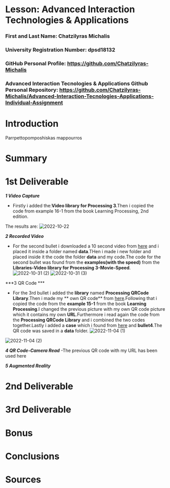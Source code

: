 # Lesson: Advanced Interaction Technologies & Applications

### First and Last Name: Chatzilyras Michalis
### University Registration Number: dpsd18132
### GitHub Personal Profile: https://github.com/Chatzilyras-Michalis
### Advanced Interaction Tecnologies & Applications Github Personal Repository: https://github.com/Chatzilyras-Michalis/Advanced-Interaction-Tecnologies-Applications-Individual-Assignment

# Introduction
Parrpettopomposhiskas mappourros
# Summary


# 1st Deliverable
***1 Video Capture***
- Firstly i added the:**Video library for Processing 3**.Then i copied the code from example 16-1 from the book Learning Processing, 2nd edition.

The results are:
![2022-10-22](https://user-images.githubusercontent.com/100956239/200066852-f0c3f96c-5b99-4427-88f3-290f57b4a282.png)

***2 Recorded Video***
- For the second bullet i downloaded a 10 second video from [here](https://www.youtube.com/) and i placed it inside a folder named **data**.THen i made i new folder and placed inside it the code the folder **data** and my code.The code for the second bullet was found from the **examples(with the speed)** from the **Libraries-Video library for Processing 3-Movie-Speed**.
![2022-10-31 (2)](https://user-images.githubusercontent.com/100956239/200075173-4637de34-1aef-4909-83fe-301f998b45e3.png)
![2022-10-31 (3)](https://user-images.githubusercontent.com/100956239/200075333-5cafdc5c-6ee3-4912-bb00-d3c836eeb8cf.png)

***3 QR Code ***
- For the 3rd bullet i added the **library** named **Processing QRCode Library**.Then i made my ** own QR code** from [here](https://www.qrcode-monkey.com/?fbclid=IwAR0Y-9kDageMrt7LHb_Nv7zM1ZwqU4mdlNsWyt8snuwX7sQJ2W0KfYuW0Gk/).Following that i copied the code from the **example 15-1** from the book **Learning Processing**.I changed the previous picture with my own QR code picture which it contains my own **URL**.Furthermore i read again the code from the **Processing QRCode Library** and i combined the two codes together.Lastly i added a **case** which i found from [here](https://processing.org/examples/embeddedlinks.html/) and **bullet4**.The QR code was saved in a **data** folder.
 ![2022-11-04 (1)](https://user-images.githubusercontent.com/100956239/200079115-20bdb841-421a-47cb-9267-296b9e1c18ed.png)
 
![2022-11-04 (2)](https://user-images.githubusercontent.com/100956239/200079143-fe1c4491-107a-48d7-9679-920d46675953.png)

***4 QR Code-Camera Read***
-The previous QR code with my URL has been used here






***5 Augmented Reality***




# 2nd Deliverable


# 3rd Deliverable 


# Bonus 


# Conclusions


# Sources
